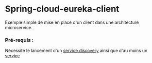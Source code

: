 # Spring-cloud-eureka-client

Exemple simple de mise en place d'un client dans une architecture microservice.

### Pré-requis :

Nécessite le lancement d'un [service discovery](Spring-cloud-eureka-serviceDiscovery) ainsi que d'au moins un [service](Spring-cloud-eureka-service)


